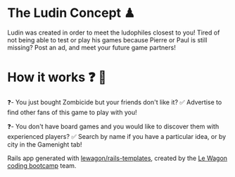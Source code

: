 # The Ludin Concept ♟

Ludin was created in order to meet the ludophiles closest to you!
Tired of not being able to test or play his games because Pierre or Paul is still missing?
Post an ad, and meet your future game partners!

# How it works ❓ 🎲

❓- You just bought Zombicide but your friends don't like it?
✅ Advertise to find other fans of this game to play with you!

❓- You don't have board games and you would like to discover them with experienced players?
✅ Search by name if you have a particular idea, or by city in the Gamenight tab!


Rails app generated with [lewagon/rails-templates](https://github.com/lewagon/rails-templates/tree/no-update), created by the [Le Wagon coding bootcamp](https://www.lewagon.com) team.
